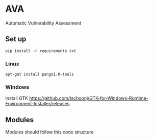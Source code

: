 # AVA
Automatic Vulnerability Assessment

## Set up 
```console
pip install -r requirements.txt
```

### Linux
```console
apt-get install pango1.0-tools
```

### Windows
Install GTK
https://github.com/tschoonj/GTK-for-Windows-Runtime-Environment-Installer/releases

## Modules
Modules should follow this code structure
```

``` 
